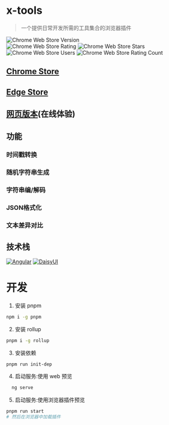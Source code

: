 # x-tools
> 一个提供日常开发所需的工具集合的浏览器插件

![Chrome Web Store Version](https://img.shields.io/chrome-web-store/v/egdfkineklakokhfbmnjjgldbomnhcgo)  
![Chrome Web Store Rating](https://img.shields.io/chrome-web-store/rating/egdfkineklakokhfbmnjjgldbomnhcgo)
![Chrome Web Store Stars](https://img.shields.io/chrome-web-store/stars/egdfkineklakokhfbmnjjgldbomnhcgo)
![Chrome Web Store Users](https://img.shields.io/chrome-web-store/users/egdfkineklakokhfbmnjjgldbomnhcgo)
![Chrome Web Store Rating Count](https://img.shields.io/chrome-web-store/rating-count/egdfkineklakokhfbmnjjgldbomnhcgo)

## [Chrome Store](https://chromewebstore.google.com/detail/x-tools/egdfkineklakokhfbmnjjgldbomnhcgo) 

## [Edge Store](https://microsoftedge.microsoft.com/addons/detail/mchafbpemedphelmppmflakeihnnmejp)

## [网页版本](https://x-tools.xyz327.cn/)(在线体验)

## 功能
### 时间戳转换
### 随机字符串生成
### 字符串编/解码
### JSON格式化
### 文本差异对比

## 技术栈
[![Angular](https://img.shields.io/badge/Angular-%23DD0031.svg?logo=angular&logoColor=white)](#)
[![DaisyUI](https://img.shields.io/badge/DaisyUI-5A0EF8?logo=daisyui&logoColor=fff)](#)

# 开发
1. 安装 pnpm
```bash
npm i -g pnpm
```
2. 安装 rollup
```bash
pnpm i -g rollup
```
3. 安装依赖
```bash
pnpm run init-dep
```
4. 启动服务:使用 web 预览  
```bash
  ng serve
```  
5. 启动服务:使用浏览器插件预览  
```bash
pnpm run start
# 然后在浏览器中加载插件
```
